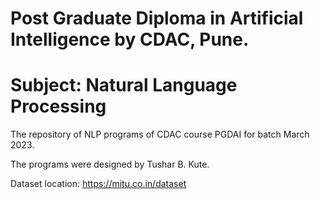 # Post Graduate Diploma in Artificial Intelligence by CDAC, Pune.
# Subject: Natural Language Processing
The repository of NLP programs of CDAC course PGDAI for batch March 2023.

The programs were designed by Tushar B. Kute.

Dataset location: https://mitu.co.in/dataset
